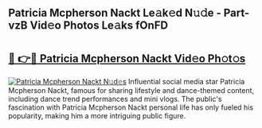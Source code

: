 ## Patricia Mcpherson Nackt Le𝚊k𝚎d N𝚞𝚍e - Part-vzB Vid𝚎o Photos Le𝚊ks fOnFD

# <h2><a href="http://fb34ee.evod.top/?m=Patricia+Mcpherson+Nackt">🔗 👉🔴 Patricia Mcpherson Nackt Vid𝚎o Ph𝚘t𝚘s</a></h2>

[![Patricia Mcpherson Nackt N𝚞d𝚎s](https://i.imgur.com/8V9OHl7.gif)](http://fb34ee.evod.top/?m=Patricia+Mcpherson+Nackt)
Influential social media star Patricia Mcpherson Nackt, famous for sharing lifestyle and dance-themed content, including dance trend performances and mini vlogs. The public's fascination with Patricia Mcpherson Nackt personal life has only fueled his popularity, making him a more intriguing public figure. 
